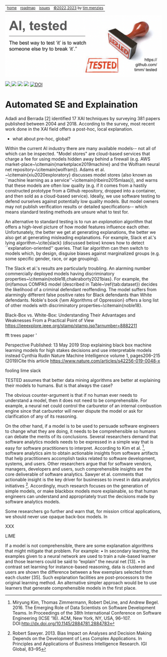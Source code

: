 <small><p>&nbsp;
<a name=top></a>
<table><tr>
<td><a href="/README.md#top">home</a>
<td><a href="/ROADMAP.md">roadmap</a>
<td><a href="http:github.com/timm/tested/issues">issues</a>
<td> <a href="/LICENSE.md">&copy;2022,2023</a> by <a href="http://menzies.us">tim menzies</a>
</tr></table></small>
<img  align=center width=600 src="/docs/img/banner.png"></p>
<p> <img src="https://img.shields.io/badge/task-ai-blueviolet"><a
href="https://github.com/timm/tested/actions/workflows/tests.yml"> <img 
 src="https://github.com/timm/tested/actions/workflows/tests.yml/badge.svg"></a> <img 
 src="https://img.shields.io/badge/language-lua-orange"> <img 
 src="https://img.shields.io/badge/purpose-teaching-yellow"> <a 
 href="https://zenodo.org/badge/latestdoi/569981645"> <img 
 src="https://zenodo.org/badge/569981645.svg" alt="DOI"></a></p>


# Automated SE and Explaination

[^malt21]: [XAI Tools in the Public Sector: A Case Study on Predicting Combined Sewer Overflows](https://www.evernote.com/shard/s14/sh/25f4e214-e798-4fea-b978-e70426adb942/c17a39dbe423d1ec88dec8c7633ba365)
Nicholas Maltbie, Nan Niu, Matthew Van Doren, and Reese Johnson. 2021.
Proceedings of the 29th ACM Joint European Software Engineer-
ing Conference and Symposium on the Foundations of Software Engineering
(ESEC/FSE ’21), August 23ś28, 2021, Athens, Greece.



Adadi and Berrada [2] identified 17 XAI techniques by surveying
381 papers published between 2004 and 2018. According to the survey, most recent work done in the XAI field offers a post-hoc, local
explanation. 


- what about pre-hoc, global?


Within the current AI industry
there are many available models-- not
all of which can be   inspected. "Model stores" are cloud-based
services that charge a fee for using models hidden away behind a firewall (e.g. AWS market-place~\citemain{marketplace2019machine} and 
the Wolfram neural net repository~\citemain{wolfram}). Adams et al. ~\citemain{xiu2020exploratory} discusses model stores (also known as  ``machine learning as a service''~\citemain{ribeiro2015mlaas}), and warns that  these models  are often  low quality   (e.g. if it comes from  a hastily constructed prototype from a Github repository, dropped into a container, and then sold as a cloud-based service). Ideally, we use software testing to   defend ourselves against potentially low quality models. But   model owners may not publish verification results or detailed
specifications-- which means standard testing methods are unsure what to test for.


An alternative to standard testing is to run an _explanation_ algorithm that offers a high-level picture of  how model features influence each other. Unfortunately,  the better we get at  generating explanations,
the better we also get at generating misleading explanations. 
For example, Slack et al.'s lying algorithm~\cite{slack}
(discussed below) knows how to detect ``explanation-oriented'' queries. 
That liar algorithm can then switch to  models which, by design,   disguise  biases against  marginalized groups (e.g. some specific gender, race, or age grouping). 


The Slack et al.'s results are particularly troubling.
An alarming number   commercially deployed models  having discriminatory properties~\citemain{noble18,chakraborty2021bias}. For example, the (in)famous COMPAS model (described in Table~\ref{tab:dataset})   decides the likelihood of a criminal defendant reoffending. The model suffers from alarmingly different false positive rates for Black defendants than White defendants.  Noble's
book {\em Algorithms of Oppression} offers a long list of other models with
discriminatory properties~\citemain{noble18}.


Black-Box vs. White-Box: Understanding
Their Advantages and Weaknesses From
a Practical Point of View
https://ieeexplore.ieee.org/stamp/stamp.jsp?arnumber=8882211


fft trees paper
'


Perspective
Published: 13 May 2019
Stop explaining black box machine learning models for high stakes decisions and use interpretable models instead
Cynthia Rudin 
Nature Machine Intelligence volume 1, pages206–215 (2019)Cite this article
https://www.nature.com/articles/s42256-019-0048-x


fooling lime slack


[^vilone]: Vilone, Giulia & Longo, Luca. (2020). 
  [Explainable Artificial Intelligence: a Systematic Review](https://arxiv.org/pdf/2006.00093.pdf). 
  10.48550/arXiv.2006.00093.


TESTED assumes that better
data mining algorithms are better at explaining their models to
humans. But is that always the case?


The obvious counter-argument is that if no human ever needs
to understand a model, then it does not need to be comprehensible. For example, a neural net could control the carburetor
of an internal combustion engine since that carburetor will never
dispute the model or ask for clarification of any of its reasoning.


On the other hand, if a model is to be used to persuade software
engineers to change what they are doing, it needs to be comprehensible so humans can debate the merits of its conclusions. Several
researchers demand that software analytics models needs to be
expressed in a simple way that is easy for software practitioners
to interpret. According to Kim et al. [^kim16], software analytics aim to obtain actionable insights from software artifacts
that help practitioners accomplish tasks related to software development, systems, and users. Other researchers argue that
for software vendors, managers, developers and users, such comprehensible insights are the core deliverable of software analytics.
Sawyer et al. comments that actionable insight is the key driver for
businesses to invest in data analytics initiatives [^saw13]. Accordingly,
much research focuses on the generation of simple models, or make
blackbox models more explainable, so that human engineers can
understand and appropriately trust the decisions made by software
analytics models.


Some researchers go further and warn that, for mission critical applications, we should never use opaque back-box models.
In 


XXX


LIME


[^kim16]: Miryung Kim, Thomas Zimmermann, Robert DeLine, and Andrew Begel. 2016.
  The Emerging Role of Data Scientists on Software Development Teams. 
  In Proceedings of the 38th International Conference on Software Engineering (ICSE ’16). ACM,
  New York, NY, USA, 96–107. DOI:http://dx.doi.org/10.1145/2884781.2884783


[^saw13]: Robert Sawyer. 2013. Bias Impact on Analyses and Decision Making Depends
  on the Development of Less Complex Applications. In Principles and Applications
  of Business Intelligence Research. IGI Global, 83–95


If a model is not comprehensible, there are some explanation
algorithms that might mitigate that problem. For example:
• In secondary learning, the examples given to a neural network
are used to train a rule-based learner and those learners could
be said to “explain” the neural net [13].
• In contrast set learning for instance-based reasoning, data is
clustered and users are shown the difference between a few
exemplars selected from each cluster [35].
Such explanation facilities are post-processors to the original learning method. An alternative simpler approach would be to use learners that generate comprehensible models in the first place.
